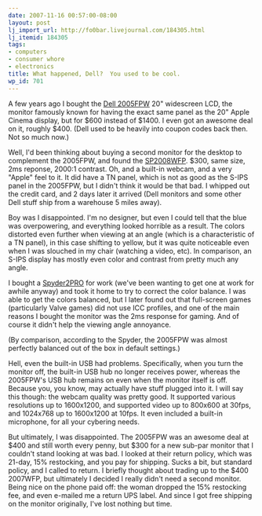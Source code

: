 ```yaml
---
date: 2007-11-16 00:57:00-08:00
layout: post
lj_import_url: http://fo0bar.livejournal.com/184305.html
lj_itemid: 184305
tags:
- computers
- consumer whore
- electronics
title: What happened, Dell?  You used to be cool.
wp_id: 701
---
```

A few years ago I bought the [Dell 2005FPW](http://reviews.cnet.com/lcd-monitors/dell-2005fpw/4505-3174_7-31232082.html) 20" widescreen LCD, the monitor famously known for having the exact same panel as the 20" Apple Cinema display, but for $600 instead of $1400. I even got an awesome deal on it, roughly $400. (Dell used to be heavily into coupon codes back then. Not so much now.)

Well, I'd been thinking about buying a second monitor for the desktop to complement the 2005FPW, and found the [SP2008WFP](http://accessories.us.dell.com/sna/productdetail.aspx?c=us&l=en&s=dhs&cs=19&sku=320-6140). $300, same size, 2ms reponse, 2000:1 contrast. Oh, and a built-in webcam, and a very "Apple" feel to it. It did have a TN panel, which is not as good as the S-IPS panel in the 2005FPW, but I didn't think it would be that bad. I whipped out the credit card, and 2 days later it arrived (Dell monitors and some other Dell stuff ship from a warehouse 5 miles away).

Boy was I disappointed. I'm no designer, but even I could tell that the blue was overpowering, and everything looked horrible as a result. The colors distorted even further when viewing at an angle (which is a characteristic of a TN panel), in this case shifting to yellow, but it was quite noticeable even when I was slouched in my chair (watching a video, etc). In comparison, an S-IPS display has mostly even color and contrast from pretty much any angle.

I bought a [Spyder2PRO](http://www.colorvision.com/product-mc-s2p.php) for work (we've been wanting to get one at work for awhile anyway) and took it home to try to correct the color balance. I was able to get the colors balanced, but I later found out that full-screen games (particularly Valve games) did not use ICC profiles, and one of the main reasons I bought the monitor was the 2ms response for gaming. And of course it didn't help the viewing angle annoyance.

(By comparison, according to the Spyder, the 2005FPW was almost perfectly balanced out of the box in default settings.)

Hell, even the built-in USB had problems. Specifically, when you turn the monitor off, the built-in USB hub no longer receives power, whereas the 2005FPW's USB hub remains on even when the monitor itself is off. Because you, you know, may actually have stuff plugged into it. I will say this though: the webcam quality was pretty good. It supported various resolutions up to 1600x1200, and supported video up to 800x600 at 30fps, and 1024x768 up to 1600x1200 at 10fps. It even included a built-in microphone, for all your cybering needs.

But ultimately, I was disappointed. The 2005FPW was an awesome deal at $400 and still worth every penny, but $300 for a new sub-par monitor that I couldn't stand looking at was bad. I looked at their return policy, which was 21-day, 15% restocking, and you pay for shipping. Sucks a bit, but standard policy, and I called to return. I briefly thought about trading up to the $400 2007WFP, but ultimately I decided I really didn't need a second monitor. Being nice on the phone paid off: the woman dropped the 15% restocking fee, and even e-mailed me a return UPS label. And since I got free shipping on the monitor originally, I've lost nothing but time.
